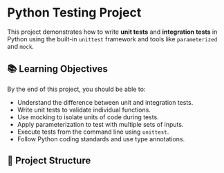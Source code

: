 # Python Testing Project

This project demonstrates how to write **unit tests** and **integration tests** in Python using the built-in `unittest` framework and tools like `parameterized` and `mock`.

## 📚 Learning Objectives

By the end of this project, you should be able to:

- Understand the difference between unit and integration tests.
- Write unit tests to validate individual functions.
- Use mocking to isolate units of code during tests.
- Apply parameterization to test with multiple sets of inputs.
- Execute tests from the command line using `unittest`.
- Follow Python coding standards and use type annotations.

## 📁 Project Structure

